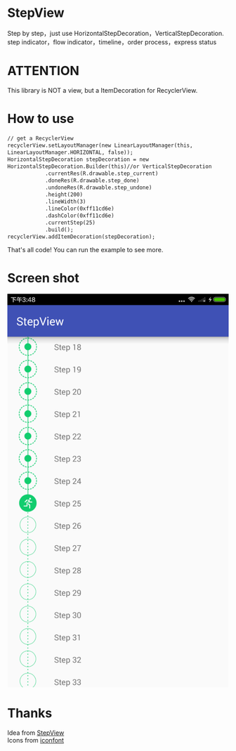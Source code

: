 # StepView
Step by step，just use HorizontalStepDecoration，VerticalStepDecoration. step indicator，flow indicator，timeline，order process，express status
# ATTENTION
This library is NOT a view, but a ItemDecoration for RecyclerView.
# How to use
```
// get a RecyclerView
recyclerView.setLayoutManager(new LinearLayoutManager(this, LinearLayoutManager.HORIZONTAL, false));
HorizontalStepDecoration stepDecoration = new HorizontalStepDecoration.Builder(this)//or VerticalStepDecoration
            .currentRes(R.drawable.step_current)
            .doneRes(R.drawable.step_done)
            .undoneRes(R.drawable.step_undone)
            .height(200)
            .lineWidth(3)
            .lineColor(0xff11cd6e)
            .dashColor(0xff11cd6e)
            .currentStep(25)
            .build();
recyclerView.addItemDecoration(stepDecoration);
```
That's all code!
You can run the example to see more.

# Screen shot
![image](https://github.com/shadowsong91/StepView/raw/master/screenshot/stepView-shot.png)

# Thanks
Idea from [StepView](https://github.com/baoyachi/StepView)  
Icons from [iconfont](http://iconfont.cn/)
